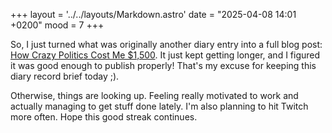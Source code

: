 +++
layout = '../../layouts/Markdown.astro'
date = "2025-04-08 14:01 +0200"
mood = 7
+++

So, I just turned what was originally another diary entry into a full blog post: [How Crazy Politics Cost Me $1,500](../../blog/how-crazy-politics-cost-me-1500-dollars). It just kept getting longer, and I figured it was good enough to publish properly! That's my excuse for keeping this diary record brief today ;).

Otherwise, things are looking up. Feeling really motivated to work and actually managing to get stuff done lately. I'm also planning to hit Twitch more often. Hope this good streak continues.